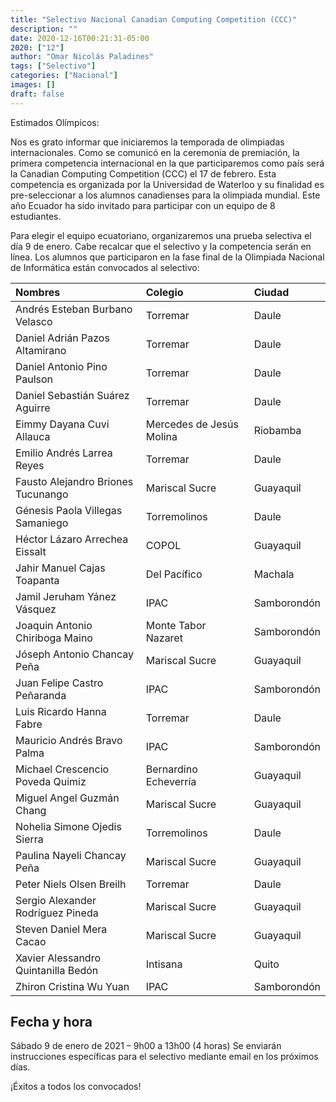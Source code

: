 ```yaml
---
title: "Selectivo Nacional Canadian Computing Competition (CCC)"
description: ""
date: 2020-12-16T00:21:31-05:00
2020: ["12"]
author: "Omar Nicolás Paladines"
tags: ["Selectivo"]
categories: ["Nacional"]
images: []
draft: false
---
```


Estimados Olímpicos:

Nos es grato informar que iniciaremos la temporada de olimpiadas internacionales.
Como se comunicó en la ceremonia de premiación, la primera competencia internacional
en la que participaremos como país será la Canadian Computing Competition (CCC) el
17 de febrero. Esta competencia es organizada por la Universidad de Waterloo y su
finalidad es pre-seleccionar a los alumnos canadienses para la olimpiada mundial.
Este año Ecuador ha sido invitado para participar con un equipo de 8 estudiantes.

Para elegir el equipo ecuatoriano, organizaremos una prueba selectiva el día 9 de enero.
Cabe recalcar que el selectivo y la competencia serán en línea. Los alumnos que participaron
en la fase final de la Olimpiada Nacional de Informática están convocados al selectivo:

| Nombres                             | Colegio                  | Ciudad      |
| :---------------------------------- | :----------------------- | :---------- |
| Andrés Esteban Burbano Velasco      | Torremar                 | Daule       |
| Daniel Adrián Pazos Altamirano      | Torremar                 | Daule       |
| Daniel Antonio Pino Paulson         | Torremar                 | Daule       |
| Daniel Sebastián Suárez Aguirre     | Torremar                 | Daule       |
| Eimmy Dayana Cuvi Allauca           | Mercedes de Jesús Molina | Riobamba    |
| Emilio Andrés Larrea Reyes          | Torremar                 | Daule       |
| Fausto Alejandro Briones Tucunango  | Mariscal Sucre           | Guayaquil   |
| Génesis Paola Villegas Samaniego    | Torremolinos             | Daule       |
| Héctor Lázaro Arrechea Eissalt      | COPOL                    | Guayaquil   |
| Jahir Manuel Cajas Toapanta         | Del Pacífico             | Machala     |
| Jamil Jeruham Yánez Vásquez         | IPAC                     | Samborondón |
| Joaquin Antonio Chiriboga Maino     | Monte Tabor Nazaret      | Samborondón |
| Jóseph Antonio Chancay Peña         | Mariscal Sucre           | Guayaquil   |
| Juan Felipe Castro Peñaranda        | IPAC                     | Samborondón |
| Luis Ricardo Hanna Fabre            | Torremar                 | Daule       |
| Mauricio Andrés Bravo Palma         | IPAC                     | Samborondón |
| Michael Crescencio Poveda Quimiz    | Bernardino Echeverría    | Guayaquil   |
| Miguel Angel Guzmán Chang           | Mariscal Sucre           | Guayaquil   |
| Nohelia Simone Ojedis Sierra        | Torremolinos             | Daule       |
| Paulina Nayeli Chancay Peña         | Mariscal Sucre           | Guayaquil   |
| Peter Niels Olsen Breilh            | Torremar                 | Daule       |
| Sergio Alexander Rodríguez Pineda   | Mariscal Sucre           | Guayaquil   |
| Steven Daniel Mera Cacao            | Mariscal Sucre           | Guayaquil   |
| Xavier Alessandro Quintanilla Bedón | Intisana                 | Quito       |
| Zhiron Cristina Wu Yuan             | IPAC                     | Samborondón |

## Fecha y hora

Sábado 9 de enero de 2021 – 9h00 a 13h00 (4 horas)
Se enviarán instrucciones específicas para el selectivo mediante email en los próximos días.

¡Éxitos a todos los convocados!
